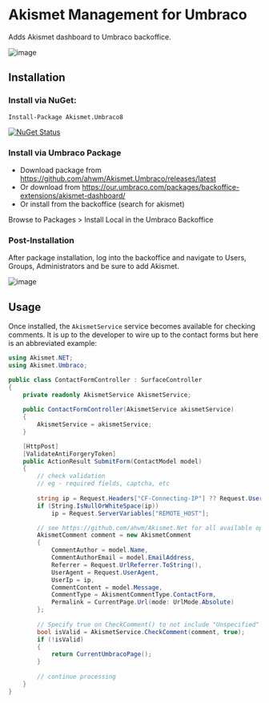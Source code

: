 # Akismet Management for Umbraco
Adds Akismet dashboard to Umbraco backoffice.

![image](https://user-images.githubusercontent.com/20478373/112371956-ce623580-8ca4-11eb-9c7f-a87e58e42e97.png)

## Installation

### Install via NuGet:

```
Install-Package Akismet.Umbraco8
```

[![NuGet Status](https://buildstats.info/nuget/Akismet.Umbraco8?includePreReleases=true)](https://www.nuget.org/packages/Akismet.Umbraco8/)

### Install via Umbraco Package

* Download package from https://github.com/ahwm/Akismet.Umbraco/releases/latest
* Or download from https://our.umbraco.com/packages/backoffice-extensions/akismet-dashboard/
* Or install from the backoffice (search for akismet)

Browse to Packages > Install Local in the Umbraco Backoffice

### Post-Installation

After package installation, log into the backoffice and navigate to Users, Groups, Administrators and be sure to add Akismet.

![image](https://user-images.githubusercontent.com/20478373/112378469-9828b400-8cac-11eb-8a9e-8d35155aab0e.png)

## Usage
Once installed, the `AkismetService` service becomes available for checking comments. It is up to the developer to wire up to the contact forms but here is an abbreviated example:

```csharp
using Akismet.NET;
using Akismet.Umbraco;

public class ContactFormController : SurfaceController
{
    private readonly AkismetService AkismetService;
    
    public ContactFormController(AkismetService akismetService)
    {
        AkismetService = akismetService;
    }

    [HttpPost]
    [ValidateAntiForgeryToken]
    public ActionResult SubmitForm(ContactModel model)
    {
        // check validation
        // eg - required fields, captcha, etc
        
        string ip = Request.Headers["CF-Connecting-IP"] ?? Request.UserHostAddress;
        if (String.IsNullOrWhiteSpace(ip))
            ip = Request.ServerVariables["REMOTE_HOST"];

        // see https://github.com/ahwm/Akismet.Net for all available options
        AkismetComment comment = new AkismetComment
        {
            CommentAuthor = model.Name,
            CommentAuthorEmail = model.EmailAddress,
            Referrer = Request.UrlReferrer.ToString(),
            UserAgent = Request.UserAgent,
            UserIp = ip,
            CommentContent = model.Message,
            CommentType = AkismentCommentType.ContactForm,
            Permalink = CurrentPage.Url(mode: UrlMode.Absolute)
        };
        
        // Specify true on CheckComment() to not include "Unspecified" as valid comments
        bool isValid = AkismetService.CheckComment(comment, true);
        if (!isValid)
        {
            return CurrentUmbracoPage();
        }
        
        // continue processing
    }
}
```
